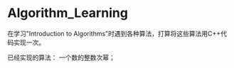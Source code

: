 # Algorithm_Learning
在学习"Introduction to Algorithms"时遇到各种算法，打算将这些算法用C++代码实现一次。

已经实现的算法：
一个数的整数次幂；

